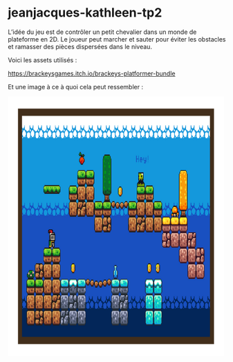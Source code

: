 # jeanjacques-kathleen-tp2

L’idée du jeu est de contrôler un petit chevalier dans un monde de plateforme en 2D.
Le joueur peut marcher et sauter pour éviter les obstacles et ramasser des pièces dispersées dans le niveau.

Voici les assets utilisés : 

https://brackeysgames.itch.io/brackeys-platformer-bundle 

Et une image à ce à quoi cela peut ressembler : 

<img src="images/chevalier.png" width="500" height="600"/>

